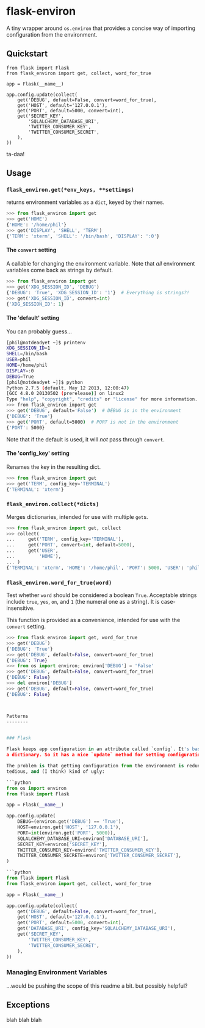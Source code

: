 flask-environ
=============

A tiny wrapper around `os.environ` that provides a concise way of importing
configuration from the environment.


Quickstart
----------

```
from flask import Flask
from flask_environ import get, collect, word_for_true

app = Flask(__name__)

app.config.update(collect(
    get('DEBUG', default=False, convert=word_for_true),
    get('HOST', default='127.0.0.1'),
    get('PORT', default=5000, convert=int),
    get('SECRET_KEY',
        'SQLALCHEMY_DATABASE_URI',
        'TWITTER_CONSUMER_KEY',
        'TWITTER_CONSUMER_SECRET',
    ),
))
```

ta-daa!


Usage
-----


### `flask_environ.get(*env_keys, **settings)`

returns environment variables as a `dict`, keyed by their names.

```python
>>> from flask_environ import get
>>> get('HOME')
{'HOME': '/home/phil'}
>>> get('DISPLAY', 'SHELL', 'TERM')
{'TERM': 'xterm', 'SHELL': '/bin/bash', 'DISPLAY': ':0'}
```


#### The `convert` setting

A callable for changing the environment variable. Note that _all_ environment
variables come back as strings by default.

```python
>>> from flask_environ import get
>>> get('XDG_SESSION_ID', 'DEBUG')
{'DEBUG': 'True', 'XDG_SESSION_ID': '1'}  # Everything is strings?!
>>> get('XDG_SESSION_ID', convert=int)
{'XDG_SESSION_ID': 1}
```


#### The 'default' setting

You can probably guess...

```bash
[phil@notdeadyet ~]$ printenv
XDG_SESSION_ID=1
SHELL=/bin/bash
USER=phil
HOME=/home/phil
DISPLAY=:0
DEBUG=True
[phil@notdeadyet ~]]$ python
Python 2.7.5 (default, May 12 2013, 12:00:47) 
[GCC 4.8.0 20130502 (prerelease)] on linux2
Type "help", "copyright", "credits" or "license" for more information.
>>> from flask_environ import get
>>> get('DEBUG', default='False')  # DEBUG is in the environment
{'DEBUG': 'True'}
>>> get('PORT', default=5000)  # PORT is not in the environment
{'PORT': 5000}
```

Note that if the default is used, it will _not_ pass through `convert`.


#### The 'config_key' setting

Renames the key in the resulting dict.

```python
>>> from flask_environ import get
>>> get('TERM', config_key='TERMINAL')
{'TERMINAL': 'xterm'}
```


### `flask_environ.collect(*dicts)`

Merges dictionaries, intended for use with multiple `get`s.

```python
>>> from flask_environ import get, collect
>>> collect(
...     get('TERM', config_key='TERMINAL'),
...     get('PORT', convert=int, default=5000),
...     get('USER',
...         'HOME'),
... )
{'TERMINAL': 'xterm', 'HOME': '/home/phil', 'PORT': 5000, 'USER': 'phil'}
```


### `flask_environ.word_for_true(word)`

Test whether `word` should be considered a boolean `True`. Acceptable strings
include `true`, `yes`, `on`, and `1` (the numeral one as a string). It is case-
insensitive.

This function is provided as a convenience, intended for use with the `convert`
setting.

```python
>>> from flask_environ import get, word_for_true
>>> get('DEBUG')
{'DEBUG': 'True'}
>>> get('DEBUG', default=False, convert=word_for_true)
{'DEBUG': True}
>>> from os import environ; environ['DEBUG'] = 'False'
>>> get('DEBUG', default=False, convert=word_for_true)
{'DEBUG': False}
>>> del environ['DEBUG']
>>> get('DEBUG', default=False, convert=word_for_true)
{'DEBUG': False}



Patterns
--------


### Flask

Flask keeps app configuration in an attribute called `config`. It's basically
a dictionary. So it has a nice `update` method for setting configuration.

The problem is that getting configuration from the environment is redundant,
tedious, and (I think) kind of ugly:

```python
from os import environ
from flask import Flask

app = Flask(__name__)

app.config.update(
    DEBUG=(environ.get('DEBUG') == 'True'),
    HOST=environ.get('HOST', '127.0.0.1'),
    PORT=int(environ.get('PORT', 5000)),
    SQLALCHEMY_DATABASE_URI=environ['DATABASE_URI'],
    SECRET_KEY=environ['SECRET_KEY'],
    TWITTER_CONSUMER_KEY=environ['TWITTER_CONSUMER_KEY'],
    TWITTER_CONSUMER_SECRETE=environ['TWITTER_CONSUMER_SECRET'],
)

```python
from flask import Flask
from flask_environ import get, collect, word_for_true

app = Flask(__name__)

app.config.update(collect(
    get('DEBUG', default=False, convert=word_for_true),
    get('HOST', default='127.0.0.1'),
    get('PORT', default=5000, convert=int),
    get('DATABASE_URI', config_key='SQLALCHEMY_DATABASE_URI'),
    get('SECRET_KEY',
        'TWITTER_CONSUMER_KEY',
        'TWITTER_CONSUMER_SECRET',
    ),
))
```


### Managing Environment Variables

...would be pushing the scope of this readme a bit. but possibly helpful?


Exceptions
----------

blah blah blah
